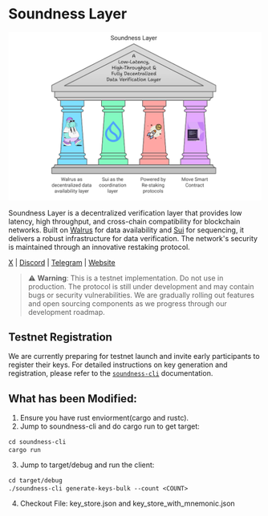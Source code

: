 # Soundness Layer

![Soundness Layer Banner](banner.png)

Soundness Layer is a decentralized verification layer that provides low latency, high throughput, and cross-chain compatibility for blockchain networks. Built on [Walrus](https://www.walrus.xyz/) for data availability and [Sui](https://sui.io/) for sequencing, it delivers a robust infrastructure for data verification. The network's security is maintained through an innovative restaking protocol.

[X](https://x.com/SoundnessLabs) | [Discord](https://discord.gg/F4cGbdqgw8) | [Telegram](https://t.me/SoundnessLabs) | [Website](https://soundness.xyz/)

> ⚠️ **Warning**: This is a testnet implementation. Do not use in production. The protocol is still under development and may contain bugs or security vulnerabilities. We are gradually rolling out features and open sourcing components as we progress through our development roadmap.

## Testnet Registration

We are currently preparing for testnet launch and invite early participants to register their keys. For detailed instructions on key generation and registration, please refer to the [`soundness-cli`](/soundness-cli) documentation.

## What has been Modified:

1. Ensure you have rust enviorment(cargo and rustc).
2. Jump to soundness-cli and do cargo run to get target:
```
cd soundness-cli
cargo run
```
3. Jump to target/debug and run the client:
```
cd target/debug
./soundness-cli generate-keys-bulk --count <COUNT>
```
4. Checkout File: key_store.json and key_store_with_mnemonic.json